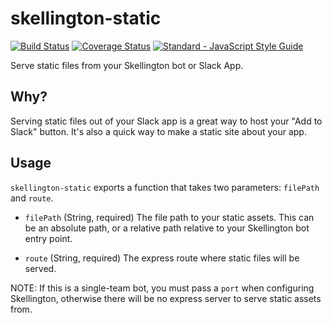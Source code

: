 # skellington-static

[![Build Status](https://travis-ci.org/Skellington-Closet/skellington-static.svg?branch=master)](https://travis-ci.org/Skellington-Closet/skellington-static)
[![Coverage Status](https://coveralls.io/repos/github/Skellington-Closet/skellington-static/badge.svg?branch=master)](https://coveralls.io/github/Skellington-Closet/skellington-static?branch=master)
[![Standard - JavaScript Style Guide](https://img.shields.io/badge/code%20style-standard-brightgreen.svg)](http://standardjs.com/)

Serve static files from your Skellington bot or Slack App.

## Why?

Serving static files out of your Slack app is a great way to host your "Add to Slack" button. It's also a quick way 
to make a static site about your app.

## Usage

`skellington-static` exports a function that takes two parameters: `filePath` and `route`.

- `filePath` (String, required) The file path to your static assets. This can be an absolute path, or a relative path 
relative to your Skellington bot entry point.

- `route` (String, required) The express route where static files will be served.

NOTE: If this is a single-team bot, you must pass a `port` when configuring Skellington, otherwise there will be no express
server to serve static assets from.
